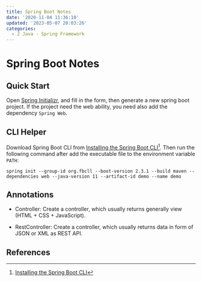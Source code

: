 ```yaml
---
title: Spring Boot Notes
date: '2020-11-04 11:36:10'
updated: '2023-05-07 20:03:26'
categories:
  - 2 Java - Spring Framework
---
```

# Spring Boot Notes

## Quick Start

Open [Spring Initializr](https://start.spring.io/), and fill in the form, then generate a new spring boot project. If the project need the web ability, you need also add the dependency `Spring Web`.

## CLI Helper

Download Spring Boot CLI from [Installing the Spring Boot CLI](https://docs.spring.io/spring-boot/docs/current/reference/html/getting-started.html#getting-started.installing.cli.manual-installation)[^1]. Then run the following command after add the executable file to the environment variable `PATH`:

```Shell
spring init --group-id org.fbcll --boot-version 2.3.1 --build maven --dependencies web --java-version 11 --artifact-id demo --name demo
```

## Annotations

- Controller: Create a controller, which usually returns generally view (HTML + CSS + JavaScript).

- RestController: Create a controller, which usually returns data in form of JSON or XML as REST API.

## References

[^1]: [Installing the Spring Boot CLI](https://docs.spring.io/spring-boot/docs/current/reference/html/getting-started.html#getting-started-manual-cli-installation)

[^2]: [Initialize a New Project](https://docs.spring.io/spring-boot/docs/current/reference/html/spring-boot-cli.html#cli-init)
